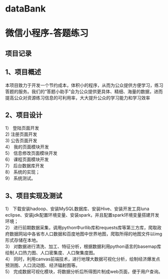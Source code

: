 # dataBank
微信小程序-答题练习
====


项目记录
------
## 1、项目概述
本项目致力于开发一个节约成本，体积小的程序，从而为公众提供方便学习，练习答题的服务。我们的“答题小助手”会为公众提供更具体、精细、海量的数据，进而提高公众对资源练习信息的可利用率，大大提升公众的学习能力和学习效率<br/>
## 2、项目设计
1）   登陆页面开发<br/>
2)    注册页面开发<br/>
3)    公告页面开发<br/>
4）	我的页面模块开发<br/>
5）	信息修改页面模块开发<br/>
6）	课程页面模块开发<br/>
7）	后台数据库开发<br/>
8）	系统的实现；<br/>
9）	系统测试。<br/>
## 3、项目实现及测试
1）	下载安装hadoop、安装MySQL数据库、安装Hive、安装开发工具luna eclipse、安装jdk配置环境变量、安装spark，并且配置spark环境变量搭建开发环境；<br/>
2）	进行前期数据采集，调用python中urllib库和requests库等第三方库，爬取政府数据网站中各省市人口数据和百度地图中世界地图，爬取所得的地图文件以img形式存储在本地。<br/>
3）	对数据进行清洗、加工、特征分析，根据数据利用python语言的basemap库绘制人口热力图、人口密集度、人口聚集度图。<br/>
4）	同时，利用canvas前端技术，进行地理大数据可视化分析，绘制经济爆发点预测图、人口流动图、经济辐射图等。<br/>
5）	完成数据可视化模块，将数据分析后所得图片制成web页面，便于用户查询。<br/>
